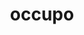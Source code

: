 ---
title: occupo
ch: [r]
meaning: to seize
pos: verb
inf: occupare
secondppstem: occup
infend: are
thirdpp: occupavi
fourthpp: occupatus
conjugation: first
derivatives: occupy, occupation
---